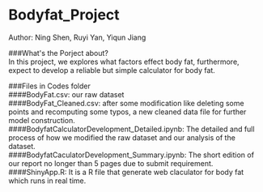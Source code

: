 # Bodyfat_Project
Author: Ning Shen, Ruyi Yan, Yiqun Jiang

###What's the Porject about?		
In this project, we explores what factors effect body fat, furthermore, expect to develop a reliable but simple calculator for body fat. 

###Files in Codes folder		
####BodyFat.csv: our raw dataset		
####BodyFat_Cleaned.csv: after some modification like deleting some points and recomputing some typos,  a new cleaned data file for further model construction.		
####BodyfatCalculatorDevelopment_Detailed.ipynb: The detailed and full process of how we modified the raw dataset and our analysis of the dataset.		
####BodyfatCaculatorDevelopment_Summary.ipynb: The short edition of our report no longer than 5 pages due to submit requirement.		
####ShinyApp.R: It is a R file that generate web claculator for body fat which runs in real time.


